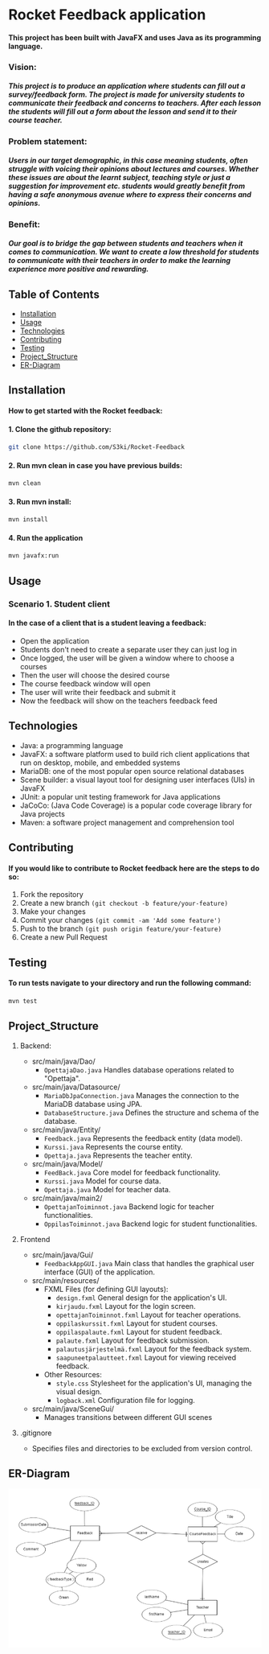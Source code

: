# Rocket Feedback application

#### This project has been built with JavaFX and uses Java as its programming language. 

### Vision:
##### This project is to produce an application where students can fill out a survey/feedback form. The project is made for university students to communicate their feedback and concerns to teachers. After each lesson the students will fill out a form about the lesson and send it to their course teacher.

### Problem statement:
##### Users in our target demographic, in this case meaning students, often struggle with voicing their opinions about lectures and courses. Whether these issues are about the learnt subject, teaching style or just a suggestion for improvement etc. students would greatly benefit from having a safe anonymous avenue where to express their concerns and opinions.

### Benefit:
##### Our goal is to bridge the gap between students and teachers when it comes to communication. We  want to create a low threshold for students to communicate with their teachers in order to make the learning experience more positive and rewarding. 

## Table of Contents
- [Installation](#Installation)
- [Usage](#Usage)
- [Technologies](#Technologies)
- [Contributing](#Contributing)
- [Testing](#Testing)
- [Project_Structure](#Project_Structure)
- [ER-Diagram](#ER-Diagram)




## Installation

#### How to get started with the Rocket feedback:
#### 1. Clone the github repository: 
```bash 
git clone https://github.com/S3ki/Rocket-Feedback
```

#### 2. Run mvn clean in case you have previous builds:
```bash
mvn clean
```

#### 3. Run mvn install:
```bash
mvn install
```

#### 4. Run the application
```bash
mvn javafx:run
```
## Usage

### Scenario 1. Student client
#### In the case of a client that is a student leaving a feedback:
- Open the application
- Students don't need to create a separate user they can just log in 
- Once logged, the user will be given a window where to choose a courses
- Then the user will choose the desired course
- The course feedback window will open
- The user will write their feedback and submit it
- Now the feedback will show on the teachers feedback feed

## Technologies

- Java: a programming language
- JavaFX: a software platform used to build rich client applications that run on desktop, mobile, and embedded systems
- MariaDB: one of the most popular open source relational databases
- Scene builder: a visual layout tool for designing user interfaces (UIs) in JavaFX
- JUnit: a popular unit testing framework for Java applications
- JaCoCo: (Java Code Coverage) is a popular code coverage library for Java projects
- Maven: a software project management and comprehension tool

## Contributing

#### If you would like to contribute to Rocket feedback here are the steps to do so:
1. Fork the repository
2. Create a new branch `(git checkout -b feature/your-feature)`
3. Make your changes
4. Commit your changes `(git commit -am 'Add some feature')`
5. Push to the branch `(git push origin feature/your-feature)`
6. Create a new Pull Request

## Testing

#### To run tests navigate to your directory and run the following command:
```bash
mvn test
```
## Project_Structure

1. Backend:
   - src/main/java/Dao/
       - `OpettajaDao.java` Handles database operations related to "Opettaja".
   - src/main/java/Datasource/
       - `MariaDbJpaConnection.java` Manages the connection to the MariaDB database using JPA.
       - `DatabaseStructure.java` Defines the structure and schema of the database.
   - src/main/java/Entity/
      - `Feedback.java` Represents the feedback entity (data model).
      - `Kurssi.java` Represents the course entity.
      - `Opettaja.java` Represents the teacher entity.
   - src/main/java/Model/
      - `FeedBack.java` Core model for feedback functionality.
      - `Kurssi.java` Model for course data.
      - `Opettaja.java` Model for teacher data.
   - src/main/java/main2/
      - `OpettajanToiminnot.java` Backend logic for teacher functionalities.
      - `OppilasToiminnot.java` Backend logic for student functionalities.

2. Frontend
   - src/main/java/Gui/
      - `FeedbackAppGUI.java` Main class that handles the graphical user interface (GUI) of the application.
   - src/main/resources/
      - FXML Files (for defining GUI layouts):
           - `design.fxml` General design for the application's UI.
           - `kirjaudu.fxml` Layout for the login screen.
           - `opettajanToiminnot.fxml` Layout for teacher operations.
           - `oppilaskurssit.fxml` Layout for student courses.
           - `oppilaspalaute.fxml` Layout for student feedback.
           - `palaute.fxml` Layout for feedback submission.
           - `palautusjärjestelmä.fxml` Layout for the feedback system.
           - `saapuneetpalautteet.fxml` Layout for viewing received feedback.
      - Other Resources:
           - `style.css` Stylesheet for the application's UI, managing the visual design.
           - `logback.xml` Configuration file for logging.
   - src/main/java/SceneGui/
        - Manages transitions between different GUI scenes

3. .gitignore
   - Specifies files and directories to be excluded from version control. 

## ER-Diagram

![picture of ER-Diagram](docResources/Er-malli.png)
